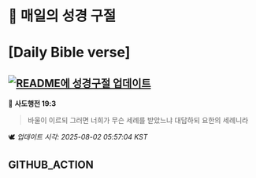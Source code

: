 # 🙏 매일의 성경 구절
# [Daily Bible verse]
## [![README에 성경구절 업데이트](https://github.com/DONGSUKA/first_test/actions/workflows/update-readme-bible.yml/badge.svg)](https://github.com/DONGSUKA/first_test/actions/workflows/update-readme-bible.yml)
<!-- START_BIBLE_VERSE -->
📖 **사도행전 19:3**
> 바울이 이르되 그러면 너희가 무슨 세례를 받았느냐 대답하되 요한의 세례니라

🕊️ _업데이트 시각: 2025-08-02 05:57:04 KST_
  <!-- END_BIBLE_VERSE -->
## GITHUB_ACTION
